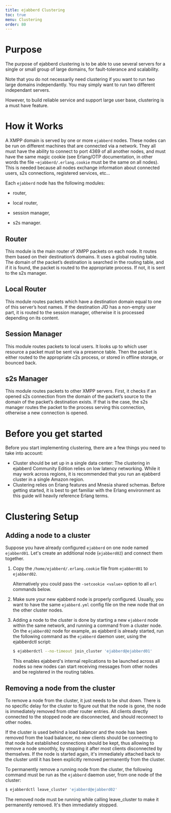 ```yaml
---
title: ejabberd Clustering
toc: true
menu: Clustering
order: 80
---
```


# Purpose

The purpose of ejabberd clustering is to be able to use several
servers for a single or small group of large domains, for
fault-tolerance and scalability.

Note that you do not necessarily need clustering if you want to run
two large domains independantly. You may simply want to run two
different independant servers.

However, to build reliable service and support large user base,
clustering is a must have feature.

# How it Works

A XMPP domain is served by one or more `ejabberd` nodes. These nodes can
be run on different machines that are connected via a network. They all
must have the ability to connect to port 4369 of all another nodes, and
must have the same magic cookie (see Erlang/OTP documentation, in other
words the file `~ejabberd/.erlang.cookie` must be the same on all
nodes). This is needed because all nodes exchange information about
connected users, s2s connections, registered services, etc…

Each `ejabberd` node has the following modules:

-   router,

-   local router,

-   session manager,

-   s2s manager.

## Router

This module is the main router of XMPP packets on each node. It routes
them based on their destination’s domains. It uses a global routing
table. The domain of the packet’s destination is searched in the routing
table, and if it is found, the packet is routed to the appropriate
process. If not, it is sent to the s2s manager.

## Local Router

This module routes packets which have a destination domain equal to one
of this server’s host names. If the destination JID has a non-empty user
part, it is routed to the session manager, otherwise it is processed
depending on its content.

## Session Manager

This module routes packets to local users. It looks up to which user
resource a packet must be sent via a presence table. Then the packet is
either routed to the appropriate c2s process, or stored in offline
storage, or bounced back.

## s2s Manager

This module routes packets to other XMPP servers. First, it checks if an
opened s2s connection from the domain of the packet’s source to the
domain of the packet’s destination exists. If that is the case, the s2s
manager routes the packet to the process serving this connection,
otherwise a new connection is opened.

# Before you get started

Before you start implementing clustering, there are a few things you
need to take into account:

- Cluster should be set up in a single data center: The clustering in
  ejabberd Community Edition relies on low latency networking. While it may
  work across regions, it is recommended that you run an ejabberd
  cluster in a single Amazon region.
- Clustering relies on Erlang features and Mnesia shared schemas. Before
  getting started, it is best to get familiar with the Erlang environment
  as this guide will heavily reference Erlang terms.

# Clustering Setup

## Adding a node to a cluster

Suppose you have already configured `ejabberd` on one node named
`ejabberd01`. Let's create an additional node (`ejabberd02`) and connect them
together.

1. Copy the `/home/ejabberd/.erlang.cookie` file from `ejabberd01` to
   `ejabberd02`.

   Alternatively you could pass the `-setcookie <value>`
   option to all `erl` commands below.

2. Make sure your new ejabberd node is properly configured. Usually,
   you want to have the same `ejabberd.yml` config file on the new node that on the
   other cluster nodes.

3.  Adding a node to the cluster is done by starting a new `ejabberd`
	node within the same network, and running a command from a cluster
	node. On the `ejabberd02` node for example, as ejabberd is already
	started, run the following command as the `ejabberd` daemon user,
	using the ejabberdctl script:

    ~~~ bash
	$ ejabberdctl --no-timeout join_cluster 'ejabberd@ejabberd01'
    ~~~

	This enables ejabberd's internal replications to be launched
	across all nodes so new nodes can start receiving messages from
	other nodes and be registered in the routing tables.

## Removing a node from the cluster

To remove a node from the cluster, it just needs to be shut down. There
is no specific delay for the cluster to figure out that the node is
gone, the node is immediately removed from other router entries. All
clients directly connected to the stopped node are disconnected, and
should reconnect to other nodes.

If the cluster is used behind a load balancer and the node has been
removed from the load balancer, no new clients should be connecting to
that node but established connections should be kept, thus allowing to
remove a node smoothly, by stopping it after most clients disconnected
by themselves. If the node is started again, it's immediately
attached back to the cluster until it has been explicitly removed
permanently from the cluster.

To permanently remove a running node from the cluster, the following
command must be run as the `ejabberd` daemon user, from one node of the
cluster:

~~~ bash
$ ejabberdctl leave_cluster 'ejabberd@ejabberd02'
~~~

The removed node must be running while calling leave_cluster to make
it permanently removed. It's then immediately stopped.
